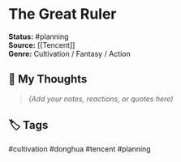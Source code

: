 # The Great Ruler

**Status:** #planning  
**Source:** [[Tencent]]  
**Genre:** Cultivation / Fantasy / Action  

## 🧠 My Thoughts  
> _(Add your notes, reactions, or quotes here)_

## 🏷️ Tags  
#cultivation #donghua #tencent #planning
